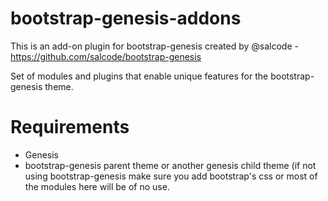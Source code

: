 # bootstrap-genesis-addons
This is an add-on plugin for bootstrap-genesis created by @salcode - https://github.com/salcode/bootstrap-genesis

Set of modules and plugins that enable unique features for the bootstrap-genesis theme. 

# Requirements

- Genesis 
- bootstrap-genesis parent theme or another genesis child theme (if not using bootstrap-genesis make sure you add bootstrap's css or most of the modules here will be of no use.



